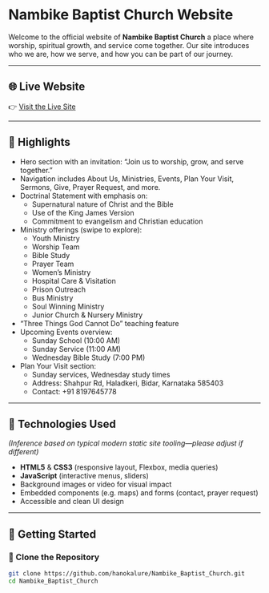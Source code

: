 # Nambike Baptist Church Website

Welcome to the official website of **Nambike Baptist Church** a place where worship, spiritual growth, and service come together. Our site introduces who we are, how we serve, and how you can be part of our journey.

---

## 🌐 Live Website

👉 [Visit the Live Site](https://nambike-baptist-church.netlify.app/)

---

## 📌 Highlights

- Hero section with an invitation: “Join us to worship, grow, and serve together.”
- Navigation includes About Us, Ministries, Events, Plan Your Visit, Sermons, Give, Prayer Request, and more.
- Doctrinal Statement with emphasis on:
  - Supernatural nature of Christ and the Bible
  - Use of the King James Version
  - Commitment to evangelism and Christian education
- Ministry offerings (swipe to explore):
  - Youth Ministry
  - Worship Team
  - Bible Study
  - Prayer Team
  - Women’s Ministry
  - Hospital Care & Visitation
  - Prison Outreach
  - Bus Ministry
  - Soul Winning Ministry
  - Junior Church & Nursery Ministry
- “Three Things God Cannot Do” teaching feature
- Upcoming Events overview:
  - Sunday School (10:00 AM)
  - Sunday Service (11:00 AM)
  - Wednesday Bible Study (7:00 PM)
- Plan Your Visit section:
  - Sunday services, Wednesday study times
  - Address: Shahpur Rd, Haladkeri, Bidar, Karnataka 585403
  - Contact: +91 8197645778 

---

## 🔧 Technologies Used

*(Inference based on typical modern static site tooling—please adjust if different)*

- **HTML5** & **CSS3** (responsive layout, Flexbox, media queries)
- **JavaScript** (interactive menus, sliders)
- Background images or video for visual impact
- Embedded components (e.g. maps) and forms (contact, prayer request)
- Accessible and clean UI design

---

## 🚀 Getting Started

### 📁 Clone the Repository

```bash
git clone https://github.com/hanokalure/Nambike_Baptist_Church.git
cd Nambike_Baptist_Church
